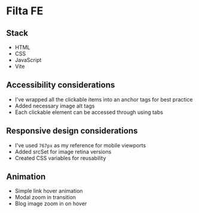 # Filta FE

## Stack

- HTML
- CSS
- JavaScript
- Vite

## Accessibility considerations

- I've wrapped all the clickable items into an anchor tags for best practice
- Added necessary image alt tags
- Each clickable element can be accessed through using tabs

## Responsive design considerations

- I've used `767px` as my reference for mobile viewports
- Added srcSet for image retina versions
- Created CSS variables for reusability

## Animation

- Simple link hover animation
- Modal zoom in transition
- Blog image zoom in on hover
